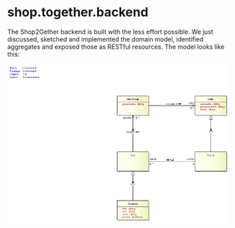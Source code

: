 # shop.together.backend

The Shop2Gether backend is built with the less effort possible. We just discussed, sketched and implemented the domain model,
identified aggregates and exposed those as RESTful resources. The model looks like this:

![DM][1]

[1]: src/docs/res/S2G-Domain_Model.png
